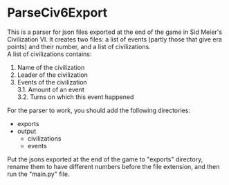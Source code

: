# ParseCiv6Export
This is a parser for json files exported at the end of the game in Sid Meier's Civilization VI. It creates two files: a list of events (partly those that give era points) and their number, and a list of civilizations.<br />
A list of civilizations contains:
1. Name of the civilization
2. Leader of the civilization
3. Events of the civilization<br />
  3.1. Amount of an event<br />
  3.2. Turns on which this event happened

For the parser to work, you should add the following directories:
* exports
* output
  * civilizations
  * events

Put the jsons exported at the end of the game to "exports" directory, rename them to have different numbers before the file extension, and then run the "main.py" file.
